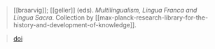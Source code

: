 > [[braarvig]]; [[geller]] (eds).
> *Multilingualism, Lingua Franca and Lingua Sacra*.
> Collection by [[max-planck-research-library-for-the-history-and-development-of-knowledge]].

> [doi](https://www.doi.org/10.34663/9783945561133-00)